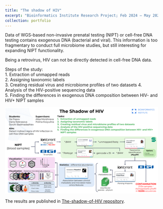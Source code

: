 ```yaml
---
title: "The shadow of HIV"
excerpt: "Bioinformatics Institute Research Project; Feb 2024 – May 2024<br/><img src='/images/HIV_shadow.png' width='500px'>"
collection: portfolio
---
```


Data of WGS-based non-invasive prenatal testing (NIPT) or cell-free DNA testing contains exogenous DNA (bacterial and viral). This information is too fragmentary to conduct full microbiome studies, but still interesting for expanding NIPT functionality.<br>

Being a retrovirus, HIV can not be directly detected in cell-free DNA data.<br>

Steps of the study:<br>
    1. Extraction of unmapped reads<br>
    2. Assigning taxonomic labels<br>
    3. Creating residual virus and microbiome profiles of two datasets
    4. Analysis of the HIV-positive sequencing data<br>
    5. Finding the differences in exogenous DNA composition between HIV- and HIV+ NIPT samples<br>

<img src='/images/HIV_shadow.png'>

The results are published in [The-shadow-of-HIV repository](https://github.com/iliapopov17/The-shadow-of-HIV).
